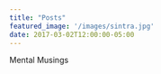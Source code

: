 ```yaml
---
title: "Posts"
featured_image: '/images/sintra.jpg'
date: 2017-03-02T12:00:00-05:00
---
```


Mental Musings